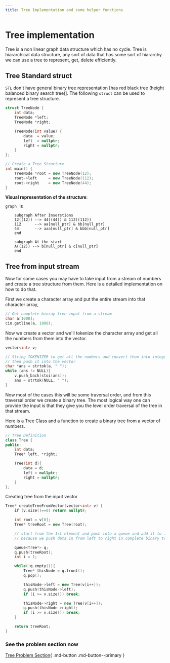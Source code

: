 ```yaml
---
title: Tree Implementation and some helper functions
---
```

# Tree implementation
Tree is a non linear graph data structure which has no cycle. Tree is hiararchical data structure, any sort of data that has some sort of hiararchy we can use a tree to represent, get, delete efficiently.

## Tree Standard struct
`STL` don't have general binary tree representation [has red black tree (height balanced binary search tree)]. The following `struct` can be used to represent a tree structure.

```cpp
struct TreeNode {
    int data;
    TreeNode *left;
    TreeNode *right;

    TreeNode(int value) {
        data  = value;
        left  = nullptr;
        right = nullptr;
    }
};

// Create a Tree Structure
int main() {
    TreeNode *root = new TreeNode(12);
    root->left     = new TreeNode(112);
    root->right    = new TreeNode(44);
}
```

**Visual representation of the structure**:
```mermaid
graph TD

    subgraph After Inserstions
    12((12)) --> 44((44)) & 112((112))
    112      --> aa[null_ptr] & bb[null_ptr]
    44       --> aaa[null_ptr] & bbb[null_ptr]
    end

    subgraph At the start
    A((12)) --> b[null_ptr] & c[null_ptr]
    end
```

## Tree from input stream
Now for some cases you may have to take input from a stream of numbers and create a tree structure from them. Here is a detailed implementation on how to do that.

First we create a character array and put the entire stream into that character array,
```cpp
// Get complete binray tree input from a stream
char a[1000];
cin.getline(a, 1000);
```

Now we create a vector and we'll tokenize the character array and get all the numbers from them into the vector.
```cpp
vector<int> v;

// String TOKENIZER to get all the numbers and convert them into integers
// then push it into the vector
char *ans = strtok(a, " ");
while (ans != NULL){
    v.push_back(stoi(ans));
    ans = strtok(NULL, " ");
}
```

Now most of the cases this will be some traversal order, and from this traversal order we create a binary tree. The most logical way one can provide the input is that they give you the level order traversal of the tree in that stream.

Here is a Tree Class and a function to create a binary tree from a vector of numbers.

```cpp
// Tree Definition
class Tree {
public:
    int data;
    Tree* left, *right;

    Tree(int d){
        data = d;
        left = nullptr;
        right = nullptr;
    }
};
```

Creating tree from the input vector

```cpp
Tree* createTreeFromVector(vector<int> v) {
    if (v.size()==0) return nullptr;

    int root = v[0];
    Tree* treeRoot = new Tree(root);

    // start from the 1st element and push into a queue and add it to left of root;
    // because we push data in from left to right in complete binary tree

    queue<Tree*> q;
    q.push(treeRoot);
    int i = 1;

    while(!q.empty()){
        Tree* thisNode = q.front();
        q.pop();

        thisNode->left = new Tree(v[i++]);
        q.push(thisNode->left);
        if (i >= v.size()) break;

        thisNode->right = new Tree(v[i++]);
        q.push(thisNode->right);
        if (i >= v.size()) break;
    }

    return treeRoot;
}
```

### **See the problem section now**

[Tree Problem Section](/trees/problems){ .md-button .md-button--primary }